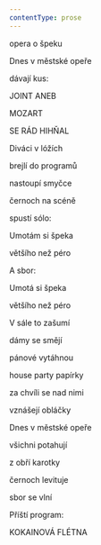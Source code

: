 ```yaml
---
contentType: prose
---
```


<section>

opera o špeku

Dnes v městské opeře

dávají kus:

JOINT ANEB

MOZART

SE RÁD HIHŇAL

Diváci v lóžích

brejlí do programů

nastoupí smyčce

černoch na scéně

spustí sólo:

Umotám si špeka

většího než péro

A sbor:

Umotá si špeka

většího než péro

V sále to zašumí

dámy se smějí

pánové vytáhnou

house party papírky

za chvíli se nad nimi

vznášejí obláčky

Dnes v městské opeře

všichni potahují

z obří karotky

černoch levituje

sbor se vlní

Příští program:

KOKAINOVÁ FLÉTNA

</section>
